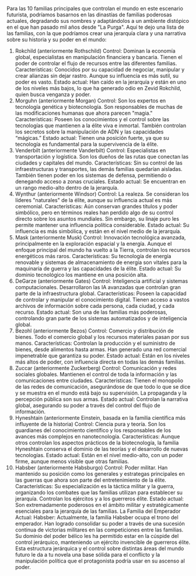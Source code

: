 Para las 10 familias principales que controlan el mundo en este escenario futurista, podríamos basarnos en las dinastías de familias poderosas actuales, degradando sus nombres y adaptándolos a un ambiente distópico en el que han pasado mil años desde "La Purga". Aquí te dejo una lista de las familias, con la que podríamos crear una jerarquía clara y una narrativa sobre su historia y su poder en el mundo:

1. Rokchild (anteriormente Rothschild)
Control: Dominan la economía global, especialistas en manipulación financiera y bancaria. Tienen el poder de controlar el flujo de recursos entre las diferentes familias.
Características: Conocidos por su capacidad de negociar, manipular y crear alianzas sin dejar rastro. Aunque su influencia es más sutil, su poder es vasto.
Estado actual: Han caído en la jerarquía y están en uno de los niveles más bajos, lo que ha generado odio en Zevid Rokchild, quien busca venganza y poder.
2. Morguhn (anteriormente Morgan)
Control: Son los expertos en tecnología genética y biotecnología. Son responsables de muchas de las modificaciones humanas que ahora parecen "magia."
Características: Poseen los conocimientos y el control sobre las tecnologías que mantienen a la élite viva e inmortal. También controlan los secretos sobre la manipulación de ADN y las capacidades “mágicas.”
Estado actual: Tienen una posición fuerte, ya que su tecnología es fundamental para la supervivencia de la élite.
3. Venderbilt (anteriormente Vanderbilt)
Control: Especialistas en transportación y logística. Son los dueños de las rutas que conectan las ciudades y capitales del mundo.
Características: Sin su control de las infraestructuras y transportes, las demás familias quedarían aisladas. También tienen poder en los sistemas de defensa, permitiendo o denegando acceso a zonas cruciales.
Estado actual: Se encuentran en un rango medio-alto dentro de la jerarquía.
4. Wynthur (anteriormente Windsor)
Control: La realeza. Se consideran los líderes "naturales" de la élite, aunque su influencia actual es más ceremonial.
Características: Aún conservan grandes títulos y poder simbólico, pero en términos reales han perdido algo de su control directo sobre los asuntos mundiales. Sin embargo, su linaje puro les permite mantener una influencia política considerable.
Estado actual: Su influencia es más simbólica, y están en el nivel medio de la jerarquía.
5. Mask (anteriormente Musk)
Control: Innovación tecnológica avanzada, principalmente en la exploración espacial y la energía. Aunque el enfoque principal del mundo ha vuelto a la Tierra, controlan los recursos energéticos más raros.
Características: Su tecnología de energía renovable y sistemas de almacenamiento de energía son vitales para la maquinaria de guerra y las capacidades de la élite.
Estado actual: Su dominio tecnológico los mantiene en una posición alta.
6. DeGarze (anteriormente Gates)
Control: Inteligencia artificial y sistemas computacionales. Desarrollaron las IA avanzadas que controlan gran parte de la infraestructura global.
Características: Poseen la capacidad de controlar y manipular el conocimiento digital. Tienen acceso a vastos archivos de información sobre cada persona, cada ciudad, y cada recurso.
Estado actual: Son una de las familias más poderosas, controlando gran parte de los sistemas automatizados y de inteligencia global.
7. Bezohl (anteriormente Bezos)
Control: Comercio y distribución de bienes. Todo el comercio global y los recursos materiales pasan por sus manos.
Características: Controlan la producción y el suministro de bienes, desde alimentos hasta armas. Han generado una red comercial impenetrable que garantiza su poder.
Estado actual: Están en los niveles más altos de poder, con influencia directa en todas las demás familias.
8. Zuccar (anteriormente Zuckerberg)
Control: Comunicación y redes sociales globales. Mantienen el control de toda la información y las comunicaciones entre ciudades.
Características: Tienen el monopolio de las redes de comunicación, asegurándose de que todo lo que se dice y se muestra en el mundo está bajo su supervisión. La propaganda y la percepción pública son sus armas.
Estado actual: Controlan la narrativa global, asegurando su poder a través del control del flujo de información.
9. Hyneshtain (anteriormente Einstein, basada en la familia científica más influyente de la historia)
Control: Ciencia pura y teoría. Son los guardianes del conocimiento científico y los responsables de los avances más complejos en nanotecnología.
Características: Aunque otros controlan los aspectos prácticos de la biotecnología, la familia Hyneshtain conserva el dominio de las teorías y el desarrollo de nuevas tecnologías.
Estado actual: Están en el nivel medio-alto, con un poder firme, aunque menos visible que otras familias.
10. Habsber (anteriormente Habsburgo)
Control: Poder militar. Han mantenido su posición como los generales y estrategas principales en las guerras que ahora son parte del entretenimiento de la élite.
Características: Su especialización es la táctica militar y la guerra, organizando los combates que las familias utilizan para establecer su jerarquía. Controlan los ejércitos y a los guerreros élite.
Estado actual: Son extremadamente poderosos en el ámbito militar y estratégicamente esenciales para la jerarquía de las familias.
La Familia del Emperador Actual:
Habsber: Actualmente, la familia Habsber ocupa el trono del emperador. Han logrado consolidar su poder a través de una sucesión continua de victorias militares en las competiciones entre las familias. Su dominio del poder bélico les ha permitido estar en la cúspide del control jerárquico, manteniendo un ejército invencible de guerreros élite.
Esta estructura jerárquica y el control sobre distintas áreas del mundo futuro le da a tu novela una base sólida para el conflicto y la manipulación política que el protagonista podría usar en su ascenso al poder.